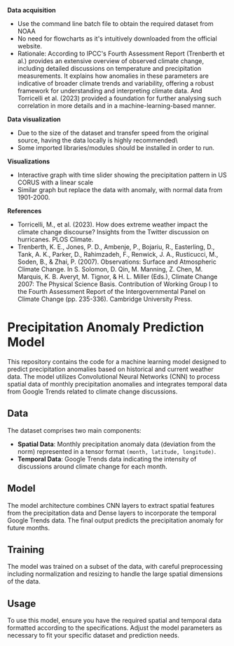 **Data acquisition**
- Use the command line batch file to obtain the required dataset from NOAA
- No need for flowcharts as it's intuitively downloaded from the official website.
- Rationale: According to IPCC's Fourth Assessment Report (Trenberth et al.) provides an extensive overview of observed climate change, including detailed discussions on temperature and precipitation measurements. It explains how anomalies in these parameters are indicative of broader climate trends and variability, offering a robust framework for understanding and interpreting climate data. And Torricelli et al. (2023) provided a foundation for further analysing such correlation in more details and in a machine-learning-based manner.

**Data visualization**
- Due to the size of the dataset and transfer speed from the original source, having the data locally is highly recommended\
- Some imported libraries/modules should be installed in order to run.

**Visualizations**
- Interactive graph with time slider showing the precipitation pattern in US CORUS with a linear scale
- Similar graph but replace the data with anomaly, with normal data from 1901-2000.

**References**
- Torricelli, M., et al. (2023). How does extreme weather impact the climate change discourse? Insights from the Twitter discussion on hurricanes. PLOS Climate.
- Trenberth, K. E., Jones, P. D., Ambenje, P., Bojariu, R., Easterling, D., Tank, A. K., Parker, D., Rahimzadeh, F., Renwick, J. A., Rusticucci, M., Soden, B., & Zhai, P. (2007). Observations: Surface and Atmospheric Climate Change. In S. Solomon, D. Qin, M. Manning, Z. Chen, M. Marquis, K. B. Averyt, M. Tignor, & H. L. Miller (Eds.), Climate Change 2007: The Physical Science Basis. Contribution of Working Group I to the Fourth Assessment Report of the Intergovernmental Panel on Climate Change (pp. 235-336). Cambridge University Press.


# Precipitation Anomaly Prediction Model

This repository contains the code for a machine learning model designed to predict precipitation anomalies based on historical and current weather data. The model utilizes Convolutional Neural Networks (CNN) to process spatial data of monthly precipitation anomalies and integrates temporal data from Google Trends related to climate change discussions.

## Data
The dataset comprises two main components:
- **Spatial Data**: Monthly precipitation anomaly data (deviation from the norm) represented in a tensor format `(month, latitude, longitude)`.
- **Temporal Data**: Google Trends data indicating the intensity of discussions around climate change for each month.

## Model
The model architecture combines CNN layers to extract spatial features from the precipitation data and Dense layers to incorporate the temporal Google Trends data. The final output predicts the precipitation anomaly for future months.

## Training
The model was trained on a subset of the data, with careful preprocessing including normalization and resizing to handle the large spatial dimensions of the data.

## Usage
To use this model, ensure you have the required spatial and temporal data formatted according to the specifications. Adjust the model parameters as necessary to fit your specific dataset and prediction needs.
